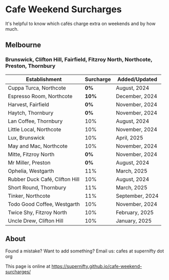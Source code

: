 # Cafe Weekend Surcharges

It's helpful to know which cafés charge extra on weekends and by how much.

## Melbourne

### Brunswick, Clifton Hill, Fairfield, Fitzroy North, Northcote, Preston, Thornbury

| Establishment | Surcharge | Added/Updated |
| - | - | - |
| Cuppa Turca, Northcote | **0%** | August, 2024 |
| Espresso Room, Northcote | **10%** | December, 2024 |
| Harvest, Fairfield | **0%** | November, 2024 |
| Haytch, Thornbury | **0%** | November, 2024 |
| Lan Coffee, Thornbury | 10% | August, 2024 |
| Little Local, Northcote | 10% | November, 2024 |
| Lux, Brunswick | 10% | April, 2025 |
| May and Mac, Northcote | 10% | November, 2024 |
| Mitte, Fitzroy North | **0%** | November, 2024 |
| Mr Miller, Preston | **0%** | August, 2024 |
| Ophelia, Westgarth | 11% | March, 2025 |
| Rubber Duck Café, Clifton Hill | 10% | August, 2024 |
| Short Round, Thornbury | 11% | March, 2025 |
| Tinker, Northcote | 11% | September, 2024 |
| Todo Good Coffee, Westgarth | 10% | November, 2024 |
| Twice Shy, Fitzroy North | 10% | February, 2025 |
| Uncle Drew, Clifton Hill | 10% | January, 2025 |

## About
Found a mistake? Want to add something? Email us: cafes at supernifty dot org

This page is online at https://supernifty.github.io/cafe-weekend-surcharges/


